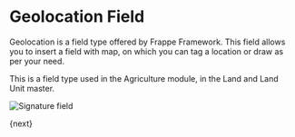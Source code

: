 # Geolocation Field

Geolocation is a field type offered by Frappe Framework. This field allows you to insert a field with map, on which you can tag a location or draw as per your need.

This is a field type used in the Agriculture module, in the Land and Land Unit master.

<img alt="Signature field" class="screenshot" src="{{docs_base_url}}/assets/img/articles/geolocation-field.gif">

{next}
